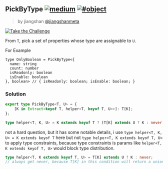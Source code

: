## PickByType [![medium](https://camo.githubusercontent.com/5ce31e72531641f77d1326a930f048d15cdfab80dfb45b4d6f7b4176ea21bfc2/68747470733a2f2f696d672e736869656c64732e696f2f62616467652f2d6d656469756d2d643939303161)](https://camo.githubusercontent.com/5ce31e72531641f77d1326a930f048d15cdfab80dfb45b4d6f7b4176ea21bfc2/68747470733a2f2f696d672e736869656c64732e696f2f62616467652f2d6d656469756d2d643939303161) [![#object](https://camo.githubusercontent.com/40d23a6a766ae880ffe438b3c853a2df3440a89e816e0929398e777791a27e38/68747470733a2f2f696d672e736869656c64732e696f2f62616467652f2d2532336f626a6563742d393939)](https://camo.githubusercontent.com/40d23a6a766ae880ffe438b3c853a2df3440a89e816e0929398e777791a27e38/68747470733a2f2f696d672e736869656c64732e696f2f62616467652f2d2532336f626a6563742d393939)

> by jiangshan [@jiangshanmeta](https://github.com/jiangshanmeta)

[![Take the Challenge](https://camo.githubusercontent.com/4fed78c46bb6102dcab12f301c6d2de5ecd5f7772181e2ba3c20d561040cb823/68747470733a2f2f696d672e736869656c64732e696f2f62616467652f2d54616b652532307468652532304368616c6c656e67652d3331373863363f6c6f676f3d74797065736372697074266c6f676f436f6c6f723d7768697465)](https://tsch.js.org/2595/play)

From `T`, pick a set of properties whose type are assignable to `U`.

For Example

```
type OnlyBoolean = PickByType<{
  name: string
  count: number
  isReadonly: boolean
  isEnable: boolean
}, boolean> // { isReadonly: boolean; isEnable: boolean; }
```

### Solution

```ts
export type PickByType<T, U> = {
    [K in Extract<keyof T, helper<T, keyof T, U>>]: T[K];
};

type helper<T, K, U> = K extends keyof T ? (T[K] extends U ? K : never) : never;
```

not a hard question, but it has some notable details, i use `type helper<T, K, U> = K extends keyof T` here but not `type helper<T, K extends keyof T, U>` to apply type constraints, because type constraints is params like `helper<T, K extends keyof T, U>` would block type distribution.

```ts
type helper<T, K extends keyof T, U> = T[K] extends U ? K : never;
// always get never, because T[K] in this condition will return a union type without type distribution.
```

